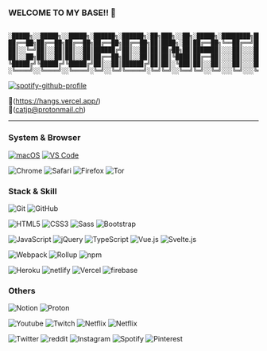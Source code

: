 ### WELCOME TO MY BASE!! 🥟

```

░█████╗░░█████╗░░█████╗░██████╗░██████╗░██╗███╗░░██╗░█████╗░████████╗███████╗░░░░░░░█████╗░░█████╗░████████╗
██╔══██╗██╔══██╗██╔══██╗██╔══██╗██╔══██╗██║████╗░██║██╔══██╗╚══██╔══╝██╔════╝░░░░░░██╔══██╗██╔══██╗╚══██╔══╝
██║░░╚═╝██║░░██║██║░░██║██████╔╝██║░░██║██║██╔██╗██║███████║░░░██║░░░█████╗░░█████╗██║░░╚═╝███████║░░░██║░░░
██║░░██╗██║░░██║██║░░██║██╔══██╗██║░░██║██║██║╚████║██╔══██║░░░██║░░░██╔══╝░░╚════╝██║░░██╗██╔══██║░░░██║░░░
╚█████╔╝╚█████╔╝╚█████╔╝██║░░██║██████╔╝██║██║░╚███║██║░░██║░░░██║░░░███████╗░░░░░░╚█████╔╝██║░░██║░░░██║░░░
░╚════╝░░╚════╝░░╚════╝░╚═╝░░╚═╝╚═════╝░╚═╝╚═╝░░╚══╝╚═╝░░╚═╝░░░╚═╝░░░╚══════╝░░░░░░░╚════╝░╚═╝░░╚═╝░░░╚═╝░░░

```
[![spotify-github-profile](https://spotify-github-profile.vercel.app/api/view?uid=22tewzj3fbagkyozmhfeihg7i&cover_image=true)](https://github.com/kittinan/spotify-github-profile)

📝(https://hangs.vercel.app/)<br>
📮(catjp@protonmail.ch)

---
### System & Browser

[![macOS](https://img.shields.io/badge/macOS-Mojave-292e33?style=flat-square&logo=apple&logoColor=ffffff)](https://www.apple.com/macos/mojave/)
[![VS Code](https://img.shields.io/badge/IDE-VSCode-%23007ACC?style=flat-square&logo=Visual-studio-code)](https://code.visualstudio.com/)

![Chrome](https://img.shields.io/badge/BROWSER-Chrome-blue?style=flat-square&logo=google-chrome&logoColor=fff)
![Safari](https://img.shields.io/badge/BROWSER-Safari-1E90FF?style=flat-square&logo=safari)
![Firefox](https://img.shields.io/badge/BROWSER-Firefox-FF6633?style=flat-square&logo=firefox&logoColor=fff)
![Tor](https://img.shields.io/badge/BROWSER-Tor-7B3CFF?style=flat-square&logo=Tor)

### Stack & Skill

![Git](https://img.shields.io/badge/-Git-777777?style=flat-square&logo=git&logoColor=fff)
![GitHub](https://img.shields.io/badge/-GitHub-181717?style=flat-square&logo=github)

![HTML5](https://img.shields.io/badge/-HTML5-E34F26?style=flat-square&logo=html5&logoColor=white)
![CSS3](https://img.shields.io/badge/-CSS3-1572B6?style=flat-square&logo=css3)
![Sass](https://img.shields.io/badge/-Sass-CC6699?style=flat-square&logo=sass&logoColor=white)
![Bootstrap](https://img.shields.io/badge/-Bootstrap-563D7C?style=flat-square&logo=bootstrap)

![JavaScript](https://img.shields.io/badge/-JavaScript-black?style=flat-square&logo=javascript&logoColor=fff)
![jQuery](https://img.shields.io/badge/-jQuery-343434?style=flat-square&logo=jQuery&logoColor=fff)
![TypeScript](https://img.shields.io/badge/-TypeScript-007ACC?style=flat-square&logo=typescript&logoColor=fff)
![Vue.js](https://img.shields.io/badge/-Vue.js-666666?style=flat-square&logo=Vue.js&logoColor=fff)
![Svelte.js](https://img.shields.io/badge/-Svelte-343434?style=flat-square&logo=Svelte&logoColor=fff)

![Webpack](https://img.shields.io/badge/-Webpack-8DD6F9?style=flat-square&logo=webpack&logoColor=white)
![Rollup](https://img.shields.io/badge/-Rollup-EC4A3F?style=flat-square&logo=rollup.js&logoColor=white)
![npm](https://img.shields.io/badge/-NPM-CB3837?style=flat-square&logo=npm&logoColor=white)

![Heroku](https://img.shields.io/badge/-Heroku-430098?style=flat-square&logo=heroku&logoColor=fff)
![netlify](https://img.shields.io/badge/-netlify-343434?style=flat-square&logo=netlify&logoColor=fff)
![Vercel](https://img.shields.io/badge/-vercel-000?style=flat-square&logo=vercel&logoColor=fff)
![firebase](https://img.shields.io/badge/-firebase-FFCC00?style=flat-square&logo=firebase&logoColor=fff)

### Others

![Notion](https://img.shields.io/badge/-Notion-000?style=flat-square&logo=notion&logoColor=fff)
![Proton](https://img.shields.io/badge/-Proton-003366?style=flat-square&logo=protonmail&logoColor=fff)

![Youtube](https://img.shields.io/badge/-Youtube-EE0000?style=flat-square&logo=youtube&logoColor=fff)
![Twitch](https://img.shields.io/badge/-Twitch-6927FF?style=flat-square&logo=twitch&logoColor=fff)
![Netflix](https://img.shields.io/badge/-Netflix-EE0000?style=flat-square&logo=netflix&logoColor=fff)
![Netflix](https://img.shields.io/badge/-Amazon-000?style=flat-square&logo=amazon&logoColor=fff)

![Twitter](https://img.shields.io/badge/-Twitter-1E90FF?style=flat-square&logo=twitter&logoColor=fff)
![reddit](https://img.shields.io/badge/-reddit-FF6600?style=flat-square&logo=reddit&logoColor=fff)
![Instagram](https://img.shields.io/badge/-Instagram-FF6699?style=flat-square&logo=Instagram&logoColor=fff)
![Spotify](https://img.shields.io/badge/-Spotify-00AA00?style=flat-square&logo=Spotify&logoColor=fff)
![Pinterest](https://img.shields.io/badge/-Pinterest-FF0000?style=flat-square&logo=Pinterest&logoColor=fff)
